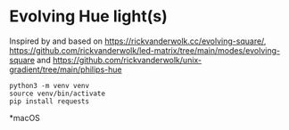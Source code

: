 # Evolving Hue light(s)

Inspired by and based on https://rickvanderwolk.cc/evolving-square/, https://github.com/rickvanderwolk/led-matrix/tree/main/modes/evolving-square and https://github.com/rickvanderwolk/unix-gradient/tree/main/philips-hue

```
python3 -m venv venv
source venv/bin/activate
pip install requests
```

*macOS
